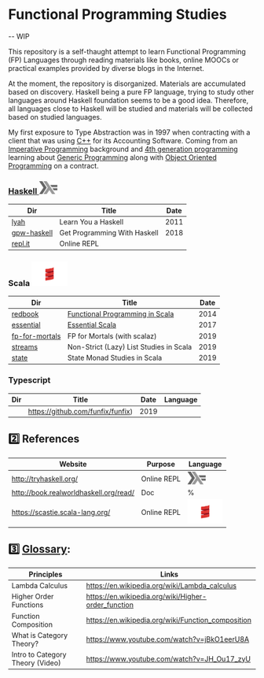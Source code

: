 # Functional Programming Studies 

-- WIP

This repository is a self-thaught attempt to learn Functional Programming (FP) Languages through reading materials like books, online MOOCs or practical examples provided by diverse blogs in the Internet.

At the moment, the repository is disorganized. Materials are accumulated based on discovery. Haskell being a pure FP language, trying to study other languages around Haskell foundation seems to be a good idea. Therefore, all languages close to Haskell will be studied and materials will be collected based on studied languages.

My first exposure to Type Abstraction was in 1997 when contracting with a client that was using [C++](https://en.wikipedia.org/wiki/C++) for its Accounting Software. Coming from an [Imperative Programming](https://en.wikipedia.org/wiki/Imperative_programming) background and [4th generation programming](https://en.wikipedia.org/wiki/Fourth-generation_programming_language) learning about [Generic Programming](https://en.wikipedia.org/wiki/Concept_(generic_programming)) along with [Object Oriented Programming](https://en.wikipedia.org/wiki/Object-oriented_programming) on a contract.  


### [Haskell <img src="images/602px-Haskell-Logo.svg.png" width=37 height=26><img>](.languages/H.Haskell)

|          Dir                     | Title                        | Date |
|----------------------------------|------------------------------|------|
| [lyah](lyah)                     | Learn You a Haskell          | 2011 |
| [gpw-haskell](get-programming-with-haskell)       | Get Programming With Haskell | 2018 |
| [repl.it](https://repl.it/languages/haskell)  | Online REPL                  |      |      

### Scala <img src="images/Scala_logo.png" width=72px height=50px><img>

|          Dir                     | Title                        | Date |
|----------------------------------|------------------------------|------|
| [redbook](redbook)               | [Functional Programming in Scala](https://www.manning.com/books/functional-programming-in-scala)                   | 2014 |
| [essential](essential)           | [Essential Scala](https://underscore.io/books/essential-scala/)  | 2017 |
| [fp-for-mortals](fp-for-mortals) | FP for Mortals (with scalaz) | 2019 |
| [streams](streams)               | Non-Strict (Lazy) List Studies in Scala | 2019 |
| [state](state-ttt)               | State Monad Studies in Scala | 2019 |


### Typescript

|          Dir                     | Title                        | Date |  Language |
|----------------------------------|------------------------------|------|-----------|
|  | https://github.com/funfix/funfix) | 2019 |     |




## :two: References

|          Website                        | Purpose                      |  Language |
|-----------------------------------------|------------------------------|-----------|
| http://tryhaskell.org/                  | Online REPL                  |  <img src="images/602px-Haskell-Logo.svg.png" width=37 height=26><img>   |
| http://book.realworldhaskell.org/read/  | Doc                          | %         |
| https://scastie.scala-lang.org/         | Online REPL                  | <img src="images/Scala_logo.png" width=72px height=50px><img>     |     

## :three: [Glossary](https://docs.scala-lang.org/glossary/):

| Principles                      | Links                                                                               |
|---------------------------------|-------------------------------------------------------------------------------------|
| Lambda Calculus                 | https://en.wikipedia.org/wiki/Lambda_calculus                                       |
| Higher Order Functions          | https://en.wikipedia.org/wiki/Higher-order_function                                 |
| Function Composition            | https://en.wikipedia.org/wiki/Function_composition                                  |
| What is Category Theory?        | https://www.youtube.com/watch?v=jBkO1eerU8A |
| Intro to Category Theory (Video)| https://www.youtube.com/watch?v=JH_Ou17_zyU                                         |


